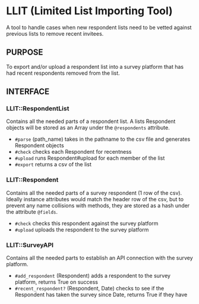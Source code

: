 LLIT (Limited List Importing Tool)
==================================

A tool to handle cases when new respondent lists need to be vetted against previous lists to remove recent invitees.

## PURPOSE
To export and/or upload a respondent list into a survey platform that has had recent respondents removed from the list.

## INTERFACE

### LLIT::RespondentList
Contains all the needed parts of a respondent list. A lists Respondent objects will be stored as an Array under the `@respondents` attribute.

- `#parse` (path_name) takes in the pathname to the csv file and generates Respondent objects
- `#check` checks each Respondent for recentness
- `#upload` runs Respondent#upload for each member of the list
- `#export` returns a csv of the list

### LLIT::Respondent
Contains all the needed parts of a survey respondent (1 row of the csv). Ideally instance attributes would match the header row of the csv, but to prevent any name collisions with methods, they are stored as a hash under the attribute `@fields`.

- `#check` checks this respondent against the survey platform
- `#upload` uploads the respondent to the survey platform

### LLIT::SurveyAPI
Contains all the needed parts to establish an API connection with the survey platform.

- `#add_respondent` (Respondent) adds a respondent to the survey platform, returns True on success
- `#recent_respondent?` (Respondent, Date) checks to see if the Respondent has taken the survey since Date, returns True if they have